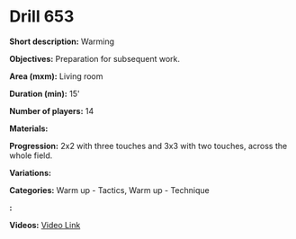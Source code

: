 # Drill 653

**Short description:**
Warming

**Objectives:**
Preparation for subsequent work.

**Area (mxm):**
Living room

**Duration (min):**
15'

**Number of players:**
14

**Materials:**


**Progression:**
2x2 with three touches and 3x3 with two touches, across the whole field.

**Variations:**


**Categories:**
Warm up - Tactics, Warm up - Technique

**:**


**Videos:**
[Video Link](https://www.youtube.com/embed/04-4j9y2Nv8)

